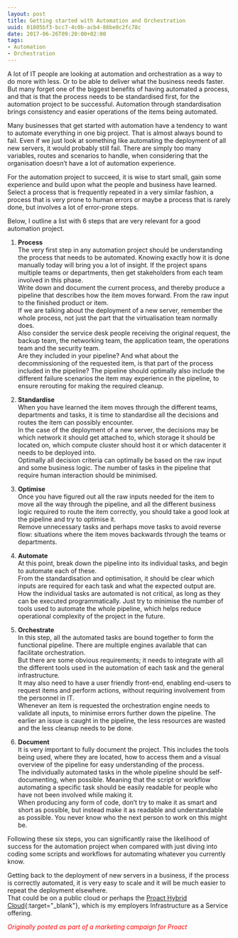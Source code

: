 ```yaml
---
layout: post
title: Getting started with Automation and Orchestration
uuid: 01805bf3-bcc7-4c0b-acb4-86be0c2fc78c
date: 2017-06-26T09:20:00+02:00
tags:
- Automation
- Orchestration
---
```


A lot of IT people are looking at automation and orchestration as a way to do more with less. Or to be able to deliver what the business needs faster. But many forget one of the biggest benefits of having automated a process, and that is that the process needs to be standardised first, for the automation project to be successful. Automation through standardisation brings consistency and easier operations of the items being automated.

Many businesses that get started with automation have a tendency to want to automate everything in one big project<!--break-->. That is almost always bound to fail. Even if we just look at something like automating the deployment of all new servers, it would probably still fail. There are simply too many variables, routes and scenarios to handle, when considering that the organisation doesn’t have a lot of automation experience.

For the automation project to succeed, it is wise to start small, gain some experience and build upon what the people and business have learned. Select a process that is frequently repeated in a very similar fashion, a process that is very prone to human errors or maybe a process that is rarely done, but involves a lot of error-prone steps.

Below, I outline a list with 6 steps that are very relevant for a good automation project.

1. __Process__  
The very first step in any automation project should be understanding the process that needs to be automated. Knowing exactly how it is done manually today will bring you a lot of insight. If the project spans multiple teams or departments, then get stakeholders from each team involved in this phase.  
Write down and document the current process, and thereby produce a pipeline that describes how the item moves forward. From the raw input to the finished product or item.  
If we are talking about the deployment of a new server, remember the whole process, not just the part that the virtualisation team normally does.  
Also consider the service desk people receiving the original request, the backup team, the networking team, the application team, the operations team and the security team.  
Are they included in your pipeline? And what about the decommissioning of the requested item, is that part of the process included in the pipeline? The pipeline should optimally also include the different failure scenarios the item may experience in the pipeline, to ensure rerouting for making the required cleanup.
 
2. __Standardise__  
When you have learned the item moves through the different teams, departments and tasks, it is time to standardise all the decisions and routes the item can possibly encounter.  
In the case of the deployment of a new server, the decisions may be which network it should get attached to, which storage it should be located on, which compute cluster should host it or which datacenter it needs to be deployed into.  
Optimally all decision criteria can optimally be based on the raw input and some business logic. The number of tasks in the pipeline that require human interaction should be minimised.
 
3. __Optimise__  
Once you have figured out all the raw inputs needed for the item to move all the way through the pipeline, and all the different business logic required to route the item correctly, you should take a good look at the pipeline and try to optimise it.  
Remove unnecessary tasks and perhaps move tasks to avoid reverse flow: situations where the item moves backwards through the teams or departments.
 
4. __Automate__  
At this point, break down the pipeline into its individual tasks, and begin to automate each of these.  
From the standardisation and optimisation, it should be clear which inputs are required for each task and what the expected output are.  
How the individual tasks are automated is not critical, as long as they can be executed programmatically. Just try to minimise the number of tools used to automate the whole pipeline, which helps reduce operational complexity of the project in the future.
 
5. __Orchestrate__  
In this step, all the automated tasks are bound together to form the functional pipeline. There are multiple engines available that can facilitate orchestration.  
But there are some obvious requirements; it needs to integrate with all the different tools used in the automation of each task and the general infrastructure.  
It may also need to have a user friendly front-end, enabling end-users to request items and perform actions, without requiring involvement from the personnel in IT.  
Whenever an item is requested the orchestration engine needs to validate all inputs, to minimise errors further down the pipeline. The earlier an issue is caught in the pipeline, the less resources are wasted and the less cleanup needs to be done.
 
6. __Document__  
It is very important to fully document the project. This includes the tools being used, where they are located, how to access them and a visual overview of the pipeline for easy understanding of the process.  
The individually automated tasks in the whole pipeline should be self-documenting, when possible. Meaning that the script or workflow automating a specific task should be easily readable for people who have not been involved while making it.  
When producing any form of code, don’t try to make it as smart and short as possible, but instead make it as readable and understandable as possible. You never know who the next person to work on this might be.
 
Following these six steps, you can significantly raise the likelihood of success for the automation project when compared with just diving into coding some scripts and workflows for automating whatever you currently know.

Getting back to the deployment of new servers in a business, if the process is correctly automated, it is very easy to scale and it will be much easier to repeat the deployment elsewhere.  
That could be on a public cloud or perhaps the [Proact Hybrid Cloud](http://www.proact.eu/managed_cloud_services/Proact-Hybrid-Cloud/){:target="_blank"}, which is my employers Infrastructure as a Service offering.

*<span style="color: red;">Originally posted as part of a marketing campaign for Proact</span>*
